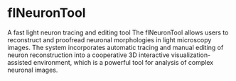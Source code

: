 # flNeuronTool
A fast light neuron tracing and editing tool
The flNeuronTool allows users to reconstruct and proofread neuronal morphologies in light microscopy images. The system incorporates automatic tracing and manual editing of neuron reconstruction into a cooperative 3D interactive visualization-assisted environment, which is a powerful tool for analysis of complex neuronal images.
